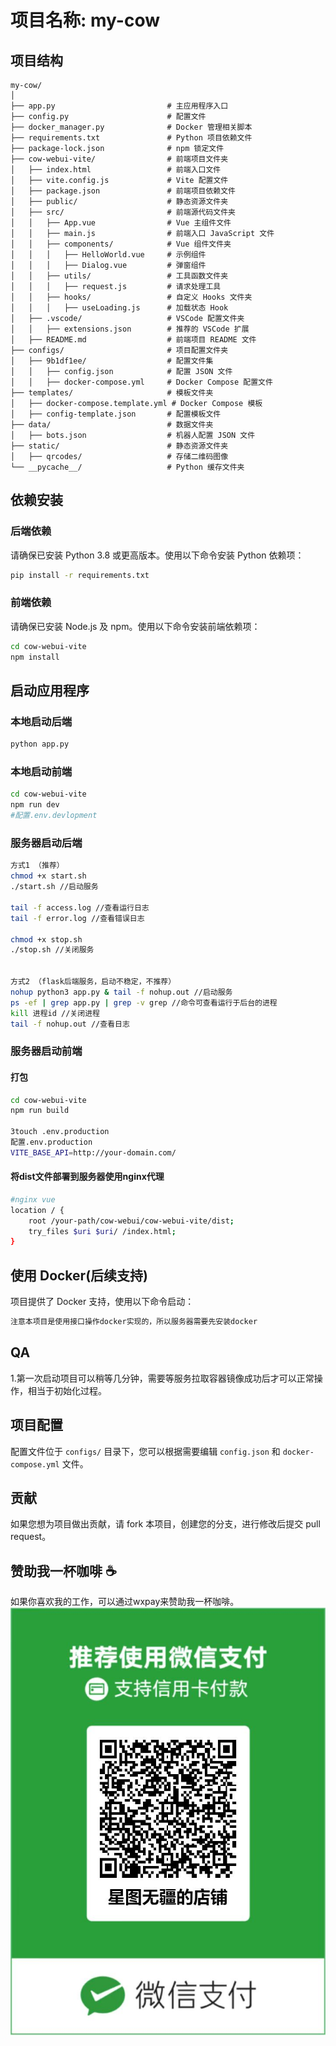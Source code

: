 # 项目名称: my-cow

## 项目结构

```
my-cow/
│
├── app.py                         # 主应用程序入口
├── config.py                      # 配置文件
├── docker_manager.py              # Docker 管理相关脚本
├── requirements.txt               # Python 项目依赖文件
├── package-lock.json              # npm 锁定文件
├── cow-webui-vite/                # 前端项目文件夹
│   ├── index.html                 # 前端入口文件
│   ├── vite.config.js             # Vite 配置文件
│   ├── package.json               # 前端项目依赖文件
│   ├── public/                    # 静态资源文件夹
│   ├── src/                       # 前端源代码文件夹
│   │   ├── App.vue                # Vue 主组件文件
│   │   ├── main.js                # 前端入口 JavaScript 文件
│   │   ├── components/            # Vue 组件文件夹
│   │   │   ├── HelloWorld.vue     # 示例组件
│   │   │   ├── Dialog.vue         # 弹窗组件
│   │   ├── utils/                 # 工具函数文件夹
│   │   │   ├── request.js         # 请求处理工具
│   │   ├── hooks/                 # 自定义 Hooks 文件夹
│   │   │   ├── useLoading.js      # 加载状态 Hook
│   ├── .vscode/                   # VSCode 配置文件夹
│   │   ├── extensions.json        # 推荐的 VSCode 扩展
│   ├── README.md                  # 前端项目 README 文件
├── configs/                       # 项目配置文件夹
│   ├── 9b1df1ee/                  # 配置文件集
│   │   ├── config.json            # 配置 JSON 文件
│   │   ├── docker-compose.yml     # Docker Compose 配置文件
├── templates/                     # 模板文件夹
│   ├── docker-compose.template.yml # Docker Compose 模板
│   ├── config-template.json       # 配置模板文件
├── data/                          # 数据文件夹
│   ├── bots.json                  # 机器人配置 JSON 文件
├── static/                        # 静态资源文件夹
│   ├── qrcodes/                   # 存储二维码图像
└── __pycache__/                   # Python 缓存文件夹
```

## 依赖安装

### 后端依赖

请确保已安装 Python 3.8 或更高版本。使用以下命令安装 Python 依赖项：

```bash
pip install -r requirements.txt
```

### 前端依赖

请确保已安装 Node.js 及 npm。使用以下命令安装前端依赖项：

```bash
cd cow-webui-vite
npm install
```

## 启动应用程序

### 本地启动后端

```bash
python app.py
```
### 本地启动前端

```bash
cd cow-webui-vite
npm run dev
#配置.env.devlopment
```

### 服务器启动后端

```bash
方式1 （推荐）
chmod +x start.sh
./start.sh //启动服务

tail -f access.log //查看运行日志
tail -f error.log //查看错误日志

chmod +x stop.sh 
./stop.sh //关闭服务


方式2 （flask后端服务，启动不稳定，不推荐）
nohup python3 app.py & tail -f nohup.out //启动服务
ps -ef | grep app.py | grep -v grep //命令可查看运行于后台的进程
kill 进程id //关闭进程
tail -f nohup.out //查看日志

```

### 服务器启动前端
#### 打包
```bash
cd cow-webui-vite
npm run build

3touch .env.production
配置.env.production
VITE_BASE_API=http://your-domain.com/
```
#### 将dist文件部署到服务器使用nginx代理
```bash
#nginx vue
location / {
    root /your-path/cow-webui/cow-webui-vite/dist;
    try_files $uri $uri/ /index.html;
}
```


## 使用 Docker(后续支持)

项目提供了 Docker 支持，使用以下命令启动：

```bash
注意本项目是使用接口操作docker实现的，所以服务器需要先安装docker
```

## QA
1.第一次启动项目可以稍等几分钟，需要等服务拉取容器镜像成功后才可以正常操作，相当于初始化过程。

## 项目配置

配置文件位于 `configs/` 目录下，您可以根据需要编辑 `config.json` 和 `docker-compose.yml` 文件。

## 贡献

如果您想为项目做出贡献，请 fork 本项目，创建您的分支，进行修改后提交 pull request。


## 赞助我一杯咖啡 ☕️

如果你喜欢我的工作，可以通过wxpay来赞助我一杯咖啡。
![GitHub Sponsors](https://github.com/FEEHarrison/cow-webui/blob/main/sponsor/WechatIMG386.jpeg)


